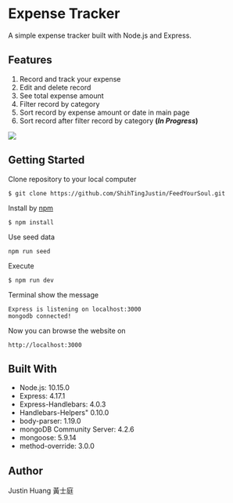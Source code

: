 # Expense Tracker
A simple expense tracker built with Node.js and Express.

## Features
1. Record and track your expense
2. Edit and delete record
3. See total expense amount
4. Filter record by category
5. Sort record by expense amount or date in main page
6. Sort record after filter record by category  **(*In Progress*)**

![](https://i.imgur.com/CEcqaXX.png)

## Getting Started
Clone repository to your local computer
```
$ git clone https://github.com/ShihTingJustin/FeedYourSoul.git
```
Install by [npm](https://www.npmjs.com/)
```
$ npm install
```
Use seed data 
```
npm run seed
```
Execute 
```
$ npm run dev 
```
Terminal show the message 
 ```
Express is listening on localhost:3000
mongodb connected!
```
Now you can browse the website on 
```
http://localhost:3000
```
## Built With
* Node.js: 10.15.0
* Express: 4.17.1
* Express-Handlebars: 4.0.3
* Handlebars-Helpers" 0.10.0
* body-parser: 1.19.0
* mongoDB Community Server: 4.2.6
* mongoose: 5.9.14
* method-override: 3.0.0

## Author
Justin Huang 黃士庭 
